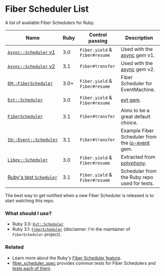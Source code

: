 # Fiber Scheduler List

A list of available Fiber Schedulers for Ruby.

Name | Ruby | Control passing | Description
--- | --- | --- | ---
[`Async::Scheduler` v1](https://github.com/socketry/async/blob/stable-v1/lib/async/scheduler.rb) | 3.0 | `Fiber.yield` & `Fiber#resume` | Used with the [async](https://github.com/socketry/async) gem v1.
[`Async::Scheduler` v2](https://github.com/socketry/async/blob/v2.0.0/lib/async/scheduler.rb) | 3.1 | `Fiber#transfer` | Used with the [async](https://github.com/socketry/async) gem v2.
[`EM::FiberScheduler`](https://git.singpolyma.net/em_fiberscheduler) | 3.0+ | `Fiber.yield` & `Fiber#resume` | Fiber Scheduler for EventMachine.
[`Evt::Scheduler`](https://github.com/dsh0416/evt) | 3.0 | `Fiber.yield` & `Fiber#resume` | [evt gem](https://github.com/dsh0416/evt).
[`FiberScheduler`](https://github.com/bruno-/fiber_scheduler) | 3.1 | `Fiber#transfer` | Aims to be a great default choice.
[`IO::Event::Scheduler`](https://github.com/socketry/io-event/blob/b7ce5daa7d036f0db45e1f4e207c6eec10832f2f/examples/scheduler/scheduler.rb) | 3.1 | `Fiber#transfer` | Example Fiber Scheduler from the [io-event](https://github.com/socketry/io-event) gem.
[`Libev::Scheduler`](https://github.com/digital-fabric/libev_scheduler) | 3.0 | `Fiber.yield` & `Fiber#resume` | Extracted from [polyphony](https://github.com/digital-fabric/polyphony).
[Ruby's test `Scheduler`](https://github.com/ruby/ruby/blob/ruby_3_1/test/fiber/scheduler.rb) | 3.1 | `Fiber.yield` & `Fiber#resume` | Scheduler from the Ruby repo used for tests.

The best way to get notified when a new Fiber Scheduler is released is to
start watching this repo.

### What should I use?

- Ruby 3.0: [`Evt::Scheduler`](https://github.com/dsh0416/evt)
- Ruby 3.1: [`FiberScheduler`](https://github.com/bruno-/fiber_scheduler)
  (disclaimer: I'm the maintainer of `FiberScheduler` project).

### Related

- Learn more about the Ruby's
  [Fiber Scheduler feature](https://brunosutic.com/blog/ruby-fiber-scheduler).
- [fiber_scheduler_spec](https://github.com/bruno-/fiber_scheduler_spec)
  provides common tests for Fiber Schedulers and
  [tests each of them](https://github.com/bruno-/fiber_scheduler_spec/tree/main/spec).
